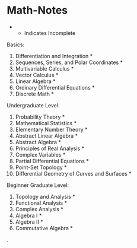 # Math-Notes

* - Indicates Incomplete


Basics:
1. Differentiation and Integration *
2. Sequences, Series, and Polar Coordinates *
3. Multivariable Calculus *
4. Vector Calculus *
5. Linear Algebra *
6. Ordinary Differential Equations *
7. Discrete Math *

Undergraduate Level:
1. Probability Theory *
2. Mathematical Statistics *
3. Elementary Number Theory *
4. Abstract Linear Algebra *
5. Abstract Algebra *
6. Principles of Real Analysis *
7. Complex Variables *
9. Partial Differential Equations *
10. Point-Set Topology *
12. Differential Geometry of Curves and Surfaces *

Beginner Graduate Level: 
1. Topology and Analysis *
2. Functional Analysis *
3. Complex Analysis *
5. Algebra I *
6. Algebra II * 
7. Commutative Algebra *









       

    
  .   













